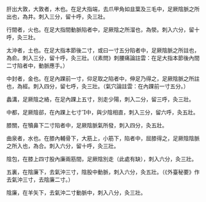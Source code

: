 肝出大敦，大敦者，木也。在足大指端，去爪甲角如韭葉及三毛中，足厥陰脈之所出也，為井。刺入三分，留十呼，灸三壯。

行間者，火也。在足大指間動脈陷者中，足厥陰之所溜也，為滎。刺入六分，留十呼，灸三壯。

太沖者，土也。在足大指本節後二寸，或曰一寸五分陷者中，足厥陰脈之所註也，為俞。刺入三分，留十呼，灸三壯。（《素問》刺腰痛論註雲：在足大指本節後內間二寸陷者中，動脈應手。）

中封者，金也。在足內踝前一寸，仰足取之陷者中，伸足乃得之，足厥陰脈之所註也，為經。刺入四分，留七呼，灸三壯。（氣穴論註雲：在內踝前一寸五分。）

蠡溝，足厥陰之絡，在足內踝上五寸，別走少陽，刺入二分，留三呼，灸三壯。

中都，足厥陰郤，在內踝上七寸中，與少陰相直，刺入三分，留六呼，灸五壯。

膝關，在犢鼻下二寸陷者中，足厥陰脈氣所發，刺入四分，灸五壯。

曲泉者，水也。在膝內輔骨下，大筋上，小筋下，陷者中，屈膝得之，足厥陰陰脈之所入也，為合。刺入六分，留十呼，灸三壯。

陰包，在膝上四寸股內廉兩筋間，足厥陰別走（此處有缺），刺入六分，灸三壯。

五裏，在陰廉下，去氣沖三寸，陰股中動脈，刺入六分，灸五壯。（《外臺秘要》作去氣沖三寸，去陰廉二寸。）

陰廉，在羊矢下，去氣沖二寸動脈中，刺入八分，灸三壯。